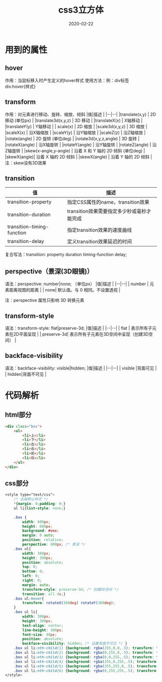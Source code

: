 ﻿---
title: css3立方体
date: 2020-02-22
tag: CSS
---

# 用到的属性
## hover
作用：当鼠标移入时产生定义的hover样式
使用方法：例：div标签&nbsp; &nbsp; &nbsp; div:hover{样式}
## transform
作用：对元素进行移动、旋转、缩放、倾斜
|值|描述  |
|--|--|
|translate(x,y)  |  2D 移动 (单位px) |
|translate3d(x,y,z)  |  3D 移动 |
|translateX(x) |  X轴移动 |
|translateY(y) |  Y轴移动 |
| scale(x) |  2D 缩放  |
|scale3d(x,y,z)  |  3D 缩放 |
|scaleX(x)  |  沿X轴缩放 |
|scaleY(y)  |  沿Y轴缩放 |
|scaleZ(z) |  沿Z轴缩放 |
|rotate(angle)  |  2D 旋转 (单位deg) |
|rotate3d(x,y,z,angle) |  3D 旋转 |
|rotateX(angle) |  沿X轴旋转 |
|rotateY(angle) |  沿Y轴旋转 |
|rotateZ(angle) |  沿Z轴旋转 |
|skew(x-angle,y-angle)  |  沿着 X 和 Y 轴的 2D 倾斜 (单位deg) |
|skewX(angle)|  沿着 X 轴的 2D 倾斜 |
|skewX(angle) |  沿着 Y 轴的 2D 倾斜 |
注：skew没有3D效果
## transition
|值|描述  |
|--|--|
| transition-property |指定CSS属性的name，transition效果  |
| transition-duration | transition效果需要指定多少秒或毫秒才能完成 |
| transition-timing-function | 指定transition效果的速度曲线 |
| transition-delay | 	定义transition效果延迟的时间 |
复合写法：transition: property duration timing-function delay;
## perspective（景深(3D眼镜)）
语法：perspective: number|none; （单位px）
|值|描述  |
|--|--|
| number | 元素距离视图的距离 |
| none| 默认值。与 0 相同。不设置透视 |

注：perspective 属性只影响 3D 转换元素
## transform-style
语法：transform-style: flat|preserve-3d;
|值|描述  |
|--|--|
| flat | 表示所有子元素在2D平面呈现 |
| preserve-3d| 表示所有子元素在3D空间中呈现（创建3D空间） |

## backface-visibility
语法：backface-visibility: visible|hidden;
|值|描述  |
|--|--|
| visible |背面可见  |
| hidden|背面不可见  |

# 代码解析
## html部分

```html
<div class="box">
	<ul>
		<li>上</li>
		<li>下</li>
		<li>左</li>
		<li>右</li>
		<li>前</li>
		<li>后</li>
	</ul>
</div>
```

## css部分

```css
<style type="text/css">
	/* 去掉默认样式 */
	*{margin: 0;padding: 0;}
	ul li{list-style: none;}
	
	.box {
		width: 600px; 
		height: 600px; 
		background: #eee;
		margin: 0 auto;
		position: relative;
		perspective: 800px; /* 景深 */
	.box ul{
		width: 300px; 
		height: 300px; 
		position: absolute;
		top: 0; 
		bottom: 0; 
		left: 0; 
		right: 0; 
		margin: auto; 
		transform-style: preserve-3d; /* 创建3D空间 */
		transition: all 4s;}
	.box ul:hover{
		transform: rotateX(360deg) rotateY(360deg);
	}
	.box ul li{
		width: 300px;
		height: 300px; 
		text-align: center; 
		line-height: 300px; 
		font-size: 48px; 
		position: absolute;
		backface-visibility: hidden; /* 设置背面不可见 */ }
	.box ul li:nth-child(1) {background: rgba(255,0,0,.5); transform: translateY(-150px) rotateX(90deg);}
	.box ul li:nth-child(2) {background: rgba(0,255,0,.5); transform: translateY(150px) rotateX(-90deg);}
	.box ul li:nth-child(3) {background: rgba(0,0,255,.5); transform: translateX(-150px) rotateY(-90deg);}
	.box ul li:nth-child(4) {background: rgba(255,0,255,.5); transform: translateX(150px) rotateY(90deg);}
	.box ul li:nth-child(5) {background: rgba(255,255,0,.5); transform: translateZ(150px);}
	.box ul li:nth-child(6) {background: rgba(0,255,255,.5); transform: translateZ(-150px) rotateY(180deg); }		
</style>
```



